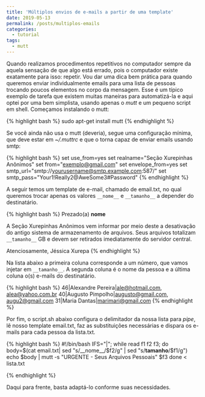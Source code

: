 ```yaml
---
title: 'Múltiplos envios de e-mails a partir de uma template'
date: 2019-05-13
permalink: /posts/multiplos-emails
categories: 
  - tutorial
tags:
  - mutt
---
```


Quando realizamos procedimentos repetitivos no computador sempre
da aquela sensação de que algo está errado, pois o computador existe
exatamente para isso: repetir.
Vou dar uma dica bem prática para quando queremos enviar individualmente emails
para uma lista de pessoas trocando poucos elementos no corpo da mensagem. 
Esse é um típico exemplo de tarefa que existem muitas maneiras para automatizá-la e
aqui optei por uma bem simplista, usando apenas o *mutt* e um pequeno script em
shell. Começamos instalando o mutt:

{% highlight bash %}
sudo apt-get install mutt
{% endhighlight %}

Se você ainda não usa o mutt (deveria), segue uma configuração mínima,
que deve estar em *~/.muttrc* e que o torna capaz de enviar emails usando smtp:

{% highlight bash %}
set use_from=yes
set realname="Seção Xurepinhas Anônimos"
set from="exemplo@gmail.com"
set envelope_from=yes
set smtp_url="smtp://yourusername@smtp.example.com:587/"
set smtp_pass="Your1!Really2@AweSome3#Password"
{% endhighlight %}

A seguir temos um template de e-mail, chamado de email.txt, no qual queremos 
trocar apenas os valores `__nome__` e `__tamanho__` a depender do destinatário.

{% highlight bash %}
Prezado(a) __nome__

A Seção Xurepinhas Anônimos vem informar por meio deste a desativação 
do antigo sistema de armazenamento de arquivos. 
Seus arquivos totalizam `__tamanho__` GB e devem ser retirados imediatamente
do servidor central.

Atenciosamente,
Jéssica Xurepa
{% endhighlight %}

Na lista abaixo a primeira coluna corresponde a um número, que vamos injetar em
`__tamanho__`. A segunda coluna é o nome da pessoa e a última coluna 
o(s) e-mails do destinatário.

{% highlight bash %}
46|Alexandre Pereira|ale@hotmail.com, alea@yahoo.com.br
40|Augusto Pimpolho|augusto@gmail.com, augu2@gmail.com
31|Maria Dantas|marimari@gmail.com
{% endhighlight %}

Por fim, o script.sh abaixo configura o delimitador da nossa lista
para *pipe*, lê nosso template email.txt, faz as substituições
necessárias e dispara os e-mails para cada pessoa da lista.txt.

{% highlight bash %}
#!/bin/bash
IFS="|"; 
while read f1 f2 f3; 
do 
  body=$(cat email.txt| sed "s/__nome__/$f2/g" | sed "s/__tamanho__/$f1/g")
  echo $body | mutt -s "URGENTE - Seus Arquivos Pessoais" $f3
done < lista.txt

{% endhighlight %}

Daqui para frente, basta adaptá-lo conforme suas necessidades.






